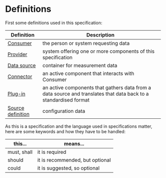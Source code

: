 # Definitions
First some definitions used in this specification:


| Definition                                                        | Description                                                                                                      |
|-------------------------------------------------------------------|------------------------------------------------------------------------------------------------------------------|
| [Consumer](/architecture/consumer.md)                             | the person or system requesting data                                                                             |
| [Provider](/architecture/provider.md)                             | system offering one or more components of this specification                                                     |
| [Data source](/architecture/data-source.md)                       | container for measurement data                                                                                   |
| [Connector](/architecture/connector.md)                           | an active component that interacts with Consumer                                                                 |
| [Plug-in](/architecture/plug-in.md)                               | an active components that gathers data from a data source and translates that data back to a standardised format |
| [Source definition](/specifications/formats/source-definition.md) | configuration data                                                                                               |

As this is a specification and the language used in specifications matter, here are some keywords and how they have to be handled:


| this...     | means...                        |
|-------------|---------------------------------|
| must, shall | it is required                  |
| should      | it is recommended, but optional |
| could       | it is suggested, so optional    |
